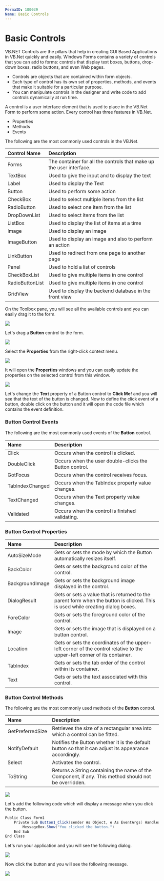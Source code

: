```yaml
---
PermaID: 100039
Name: Basic Controls
---
```


# Basic Controls

VB.NET Controls are the pillars that help in creating GUI Based Applications in VB.Net quickly and easily. Windows Forms contains a variety of controls that you can add to forms: controls that display text boxes, buttons, drop-down boxes, radio buttons, and even Web pages.

 - Controls are objects that are contained within form objects. 
 - Each type of control has its own set of properties, methods, and events that make it suitable for a particular purpose. 
 - You can manipulate controls in the designer and write code to add controls dynamically at run time.

A control is a user interface element that is used to place in the VB.Net Form to perform some action. Every control has three features in VB.Net.

 - Properties
 - Methods
 - Events

The following are the most commonly used controls in the VB.Net.

| Control Name     | Description                                                     |
| :----------------| :---------------------------------------------------------------|
| Forms            | The container for all the controls that make up the user interface. |
| TextBox          | Used to give the input and to display the text                  |
| Label            | Used to display the Text                                        |
| Button           | Used to perform some action                                     |
| CheckBox         | Used to select multiple items from the list                     |
| RadioButton      | Used to select one item from the list                           |
| DropDownList     | Used to select items from the list                              |
| ListBox          | Used to display the list of items at a time                     |
| Image            | Used to display an image                                        |
| ImageButton      | Used to display an image and also to perform an action          |
| LinkButton       | Used to redirect from one page to another page                  |
| Panel            | Used to hold a list of controls                                 |
| CheckBoxList     | Used to give multiple items in one control                      |
| RadioButtonList  | Used to give multiple items in one control                      |
| GridView         | Used to display the backend database in the front view          |

On the Toolbox pane, you will see all the available controls and you can easily drag it to the form.

<img src="images/winforms-4.png">

Let's drag a **Button** control to the form. 

<img src="images/winforms-5.png">

Select the **Properties** from the right-click context menu.
 
<img src="images/winforms-6.png">

It will open the **Properties** windows and you can easily update the properties on the selected control from this window.

<img src="images/winforms-7.png">

Let's change the **Text** property of a Button control to **Click Me!** and you will see that the text of the button is changed. Now to define the click event of a button, double click on the button and it will open the code file which contains the event definition.

### Button Control Events 

The following are the most commonly used events of the **Button** control.

| Name                     | Description                                                                  |
| :------------------------| :----------------------------------------------------------------------------|
| Click                    | Occurs when the control is clicked.                                          |
| DoubleClick              | Occurs when the user double-clicks the Button control.                       |
| GotFocus                 | Occurs when the control receives focus.                                      |
| TabIndexChanged          | Occurs when the TabIndex property value changes.                             |
| TextChanged              | Occurs when the Text property value changes.                                 |
| Validated                | Occurs when the control is finished validating.                              |

### Button Control Properties

| Name                     | Description                                                                  |
| :------------------------| :----------------------------------------------------------------------------|
| AutoSizeMode             | Gets or sets the mode by which the Button automatically resizes itself.      |
| BackColor                | Gets or sets the background color of the control.                            |
| BackgroundImage          | Gets or sets the background image displayed in the control.                  |
| DialogResult             | Gets or sets a value that is returned to the parent form when the button is clicked. This is used while creating dialog boxes. |
| ForeColor                | Gets or sets the foreground color of the control.                            |
| Image                    | Gets or sets the image that is displayed on a button control.                |
| Location                 | Gets or sets the coordinates of the upper-left corner of the control relative to the upper-left corner of its container. |
| TabIndex                 | Gets or sets the tab order of the control within its container.              |
| Text                     | Gets or sets the text associated with this control.                          |

### Button Control Methods

The following are the most commonly used methods of the **Button** control.

| Name                     | Description                                                                  |
| :------------------------| :----------------------------------------------------------------------------|
| GetPreferredSize         | Retrieves the size of a rectangular area into which a control can be fitted. |
| NotifyDefault            | Notifies the Button whether it is the default button so that it can adjust its appearance accordingly. |
| Select                   | Activates the control.                                                       |
| ToString                 | Returns a String containing the name of the Component, if any. This method should not be overridden. |


<img src="images/winforms-8.png">

Let's add the following code which will display a message when you click the button.

```csharp
Public Class Form1
    Private Sub Button1_Click(sender As Object, e As EventArgs) Handles Button1.Click
        MessageBox.Show("You clicked the button.")
    End Sub
End Class
```

Let's run your application and you will see the following dialog.

<img src="images/winforms-9.png">

Now click the button and you will see the following message.

<img src="images/winforms-10.png">


